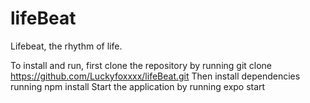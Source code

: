 # lifeBeat
Lifebeat, the rhythm of life.

To install and run, first clone the repository by running git clone https://github.com/Luckyfoxxxx/lifeBeat.git
Then install dependencies running npm install
Start the application by running expo start

